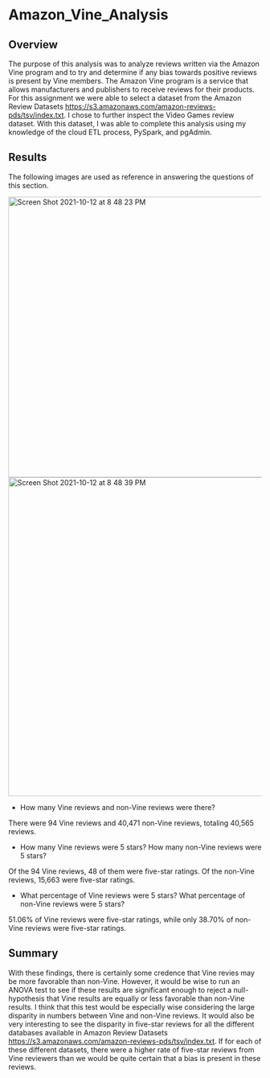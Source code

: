 # Amazon_Vine_Analysis

## Overview

The purpose of this analysis was to analyze reviews written via the Amazon Vine program and to try and determine if any bias towards positive reviews is present by Vine members.
The Amazon Vine program is a service that allows manufacturers and publishers to receive reviews for their products. For this assignment we were able to select a dataset from the Amazon Review Datasets https://s3.amazonaws.com/amazon-reviews-pds/tsv/index.txt. 
I chose to further inspect the Video Games review dataset. 
With this dataset, I was able to complete this analysis using my knowledge of the cloud ETL process, PySpark, and pgAdmin.

## Results

The following images are used as reference in answering the questions of this section.

<img width="558" alt="Screen Shot 2021-10-12 at 8 48 23 PM" src="https://user-images.githubusercontent.com/86446641/137048153-4d6e44a2-1e0c-4da1-8809-d1547a497308.png">
<img width="634" alt="Screen Shot 2021-10-12 at 8 48 39 PM" src="https://user-images.githubusercontent.com/86446641/137048182-f34f2cc7-6581-4808-bb1e-eb6813218769.png">

- How many Vine reviews and non-Vine reviews were there?

There were 94 Vine reviews and 40,471 non-Vine reviews, totaling 40,565 reviews. 

- How many Vine reviews were 5 stars? How many non-Vine reviews were 5 stars?

Of the 94 Vine reviews, 48 of them were five-star ratings. Of the non-Vine reviews, 15,663 were five-star ratings. 

- What percentage of Vine reviews were 5 stars? What percentage of non-Vine reviews were 5 stars?

51.06% of Vine reviews were five-star ratings, while only 38.70% of non-Vine reviews were five-star ratings. 

## Summary

With these findings, there is certainly some credence that Vine revies may be more favorable than non-Vine. However, it would be wise to run an ANOVA test to see if these results are significant enough to reject a null-hypothesis that Vine results are equally or less favorable than non-Vine results. I think that this test would be especially wise considering the large disparity in numbers between Vine and non-Vine reviews. It would also be very interesting to see the disparity in five-star reviews for all the different databases available in Amazon Review Datasets https://s3.amazonaws.com/amazon-reviews-pds/tsv/index.txt. If for each of these different datasets, there were a higher rate of five-star reviews from Vine reviewers than we would be quite certain that a bias is present in these reviews.

